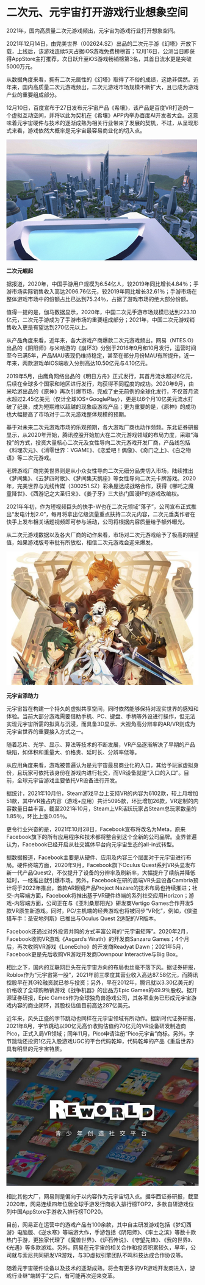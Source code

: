 # 二次元、元宇宙打开游戏行业想象空间



2021年，国内高质量二次元游戏频出，元宇宙为游戏行业打开想象空间。

2021年12月14日，由完美世界（002624.SZ）出品的二次元手游《幻塔》开放下载，上线后，该游戏连续5天占据iOS游戏免费榜榜首；12月16日，公测当日即获得AppStore主打推荐，次日跃升至iOS游戏畅销榜第3名，其首日流水更是突破5000万元。

从数据角度来看，拥有二次元属性的《幻塔》取得了不俗的成绩，这绝非偶然。近年来，国内高质量二次元游戏频出，二次元游戏市场规模不断扩大，且已成为游戏产业的重要组成部分。

12月10日，百度宣布于27日发布元宇宙产品《希壤》，该产品是百度VR打造的一个虚拟互动空间，并将以此为契机在《希壤》APP内举办百度AI开发者大会。这意味着元宇宙硬件与技术的逐渐成熟为相关行业带来了发展的契机，不过，从呈现形式来看，游戏依然大概率是元宇宙最容易商业化的切入点。



![图片](xr.jpg)



**二次元崛起**



据报道，2020年，中国手游用户规模为6.54亿人，较2019年同比增长4.84％；手游市场实际销售收入高达2096.76亿元，较2019年同比增长32.61％；手游市场在整体游戏市场中的份额占比已达到75.24％，占据了游戏市场的绝大部分份额。

值得一提的是，伽马数据显示，2020年，中国二次元手游市场规模已达到223.10亿元，二次元手游成为了手游市场的重要组成部分；2021年，中国二次元游戏销售收入更是有望达到270亿元以上。

从产品角度来看，近年来，各大游戏产商爆款二次元游戏频出。网易（NTES.O）出品的《阴阳师》与米哈游的《崩坏3》分别于2016年9月和10月发行，运营时间至今已满5年，产品MAU表现仍维持稳定，甚至在部分月份MAU有所提升，近一年来，两款游戏单IOS端收入分别高达10.50亿元与4.10亿元。

2019年5月，由鹰角网络出品的《明日方舟》正式发行，其首月流水超过6亿元，后续在全球多个国家和地区进行发行，均获得不同程度的成功。2020年9月，由米哈游出品的《原神》再次引爆市场，完成了史无前例的全球化发行，不仅首月流水超过2.45亿美元（仅计全球IOS+GooglePlay），更是以6个月10亿美元流水打破了纪录，成为短期难以超越的现象级游戏产品；更为重要的是，《原神》的成功也大幅提高了市场对于二次元游戏整体规模的预期。

基于对未来二次元游戏市场的乐观预期，各大游戏厂商也动作频频。东北证券研报显示，从2020年开始，腾讯控股开始加大在二次元游戏领域的布局力度，采取“海投”的方式，投资大量核心二次元及女性导向二次元游戏开发厂商，产品线包括《料理次元》、《消零世界：VGAME》、《恋爱吧！偶像》、《奇门之上》、《白之物语》等二次元游戏。

老牌游戏厂商完美世界则是从小众女性导向二次元细分品类切入市场，陆续推出《梦间集》、《云梦四时歌》、《梦间集天鹅座》等女性导向二次元卡牌游戏。2020年，完美世界与光线传媒（300251.SZ）彩条屋达成战略合作，获得《哪吒之魔童降世》、《西游记之大圣归来》、《姜子牙》三大热门国漫IP的游戏改编权。

2021年年初，作为短视频巨头的快手-W也在二次元领域“落子”，公司宣布正式推出“发电计划2.0”，每月将拿出亿级流量重点扶持二次元内容，二次元垂类作者在快手上发布相关话题视频即可参与活动，公司将根据内容质量给予额外曝光。

从二次元游戏数据以及各大厂商的动作来看，市场对二次元游戏给予了极高的期望值，如果游戏版号审批有所放松，相信二次元游戏会迎来爆发。



![图片](jzy.jpg)





**元宇宙添助力**



元宇宙旨在构建一个持久的虚拟共享空间，同时依然能够保持对现实世界的感知和体验。当前大部分游戏需要借助手机、PC、键盘、手柄等外设进行操作，但无法实现元宇宙所需的拟真与沉浸，而具备3D显示、大视角高分辨率的AR/VR则成为元宇宙世界的重要接入方式之一。

随着芯片、光学、显示、算法等技术的不断发展，VR产品逐渐解决了早期的产品缺陷，如体积和重量大、价格贵、延时长、分辨率低等。

从应用角度来看，游戏被普遍认为是元宇宙最易商业化的入口，其给予玩家虚拟身份，且玩家可依托该身份在游戏内进行社交，而VR设备就是“入口的入口”。目前，全球元宇宙游戏主要依托VR设备进行开发。

据统计，2021年10月份，Steam游戏平台上支持VR的内容为6102款，较上月增加51款，其中VR独占内容（游戏+应用）共计5095款，环比增加26款，VR定制的内容数量日益丰富。截至2021年10月，Steam上VR活跃玩家占Steam总玩家数量的1.85％，环比上涨0.05％。

更令行业兴奋的是，2021年10月28日，Facebook宣布将改名为Meta，原来Facebook旗下的所有应用程序和技术都将整合到这个全新的公司品牌。业界普遍认为，Facebook已经开启从社交媒体平台向元宇宙生态的all-in式转型。

据数据报道，Facebook主要是从硬件、应用及内容三个层面对于元宇宙进行布局。硬件终端方面，2020年9月，Facebook旗下Oculus Quest系列VR头显发布新一代产品Quest2，不仅提升了设备的分辨率及刷新率，大幅提升了续航并降低延时，一经推出就引爆市场。另外，Facebook在研的高端VR头显设备Cambria预计将于2022年推出，首款AR眼镜产品Project Nazare的技术布局也持续推进；社交-内容端方面，Facebook将推出基于VR硬件终端的系列社交应用Horizon；游戏-内容端方面，公司正在与《亚利桑那阳光》研发商Vertigo Games合作开发5款VR原生新游戏。同时，PC/主机端的经典游戏也将被同步“VR化”，例如，《侠盗猎车手：圣安地列斯》已推出与Oculus Quest 2适配的VR版本。

Facebook还通过对外投资并购的方式丰富公司的“元宇宙矩阵”。2020年2月，Facebook收购VR游戏《Asgard’s Wrath》的开发商Sanzaru Games；4个月后，再次收购VR游戏《LoneEcho》的开发商Readyat Dawn；2021年5月，Facebook更是先后收购VR游戏开发商Downpour Interactive与Big Box。

相比之下，国内的互联网巨头在元宇宙方向的布局也丝毫不落下风。据证券研报，Roblox作为“元宇宙第一股”，2021年前三季度其营业收入高达87.58亿元，而腾讯控股早在其G轮融资就已参与投资；另外，早在2012年，腾讯就以3.30亿美元的价格收了全球购畅销游戏《战争机器》的出品方Epic Games的49.9％股权。据开源证券研报，Epic Games作为全球独角兽游戏公司，其各项业务已形成元宇宙游戏内容的商业闭环，其股权估值目前高达287亿美元。

近年来，风头正盛的字节跳动也同样在元宇宙领域有所动作。据新时代证券研报，2021年8月，字节跳动以90亿元高价收购估值约70亿元的VR设备研发制造商Pico，正式入局VR领域；同年11月，Pico申请注册“Pico元宇宙”商标。另外，字节跳动还投资1亿元入股游戏UGC的平台代码乾坤，代码乾坤的产品《重启世界》具有明显的元宇宙特质。



![图片](srd.jpg)



相比其他大厂，网易则是偏向于以内容作为元宇宙切入点。据华西证券研报，截至2020年，网易连续四年位居全球手游发行商收入排行榜TOP2，多款自研游戏位列中国AppStore手游收入排行榜TOP20。

目前，网易正在运营中的游戏产品有100余款，其中自主研发游戏包括《梦幻西游》电脑版、《逆水寒》等端游大作，手游包括《阴阳师》、《率土之滨》等数十款热门手游，更独家代理了《魔兽世界》、《炉石传说》、《守望先锋》、《我的世界》、《光遇》等多款游戏。另外，网易在元宇宙的相关合作和投资积累较久，早年，公司就与索尼共同研发VR游戏，与3D虚拟引擎团队不鸣科技达成合作协议等。

随着元宇宙硬件设备以及技术的逐渐成熟，将会有更多的VR游戏开发商进入，游戏行业继“端转手”之后，有可能再次迎来变革。
